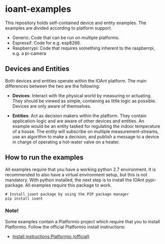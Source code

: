 # ioant-examples
This repository holds self-contained device and entity examples. The examples are divided according to platform support.

- Generic: Code that can be run on multiple platforms.
- Espressif: Code for e.g. esp8266.
- Raspberrypi: Code that requires something inherent to the raspberrpi, e.g. a pi-camera

## Devices and Entities
Both devices and entities operate within the IOAnt platform. The main differences between the two are the following:
- **Devices**: Interact with the physical world by measuring or actuating. They should be viewed as simple, containing as little logic as possible. Devices are only aware of themselves.

- **Entities**: Act as decision makers within the platform. They contain application-logic and are aware of other devices and entities. An example would be an entity tasked for regulating the indoor temperature of a house. The entity will subscribe on multiple measurement-streams, use an algorithm to make a decision, and publish a message to a device in charge of operating a hot-water valve on a heater.

## How to run the examples
All examples require that you have a working python 2.7 environment. It is recommended to also have a virtual environment setup, but this is not mandatory. With python installed, the next step is to install the IOAnt pypi-package. All examples require this package to work.

```shell
# Install ioant package by using the PIP package manager
pip install ioant
```

### Note!
Some examples contain a Platformio project which require that you to install Platformio. Follow the official Platformio install instructions:
- [Install instructions Platformio (official)](http://platformio.org/get-started/ide?install)
